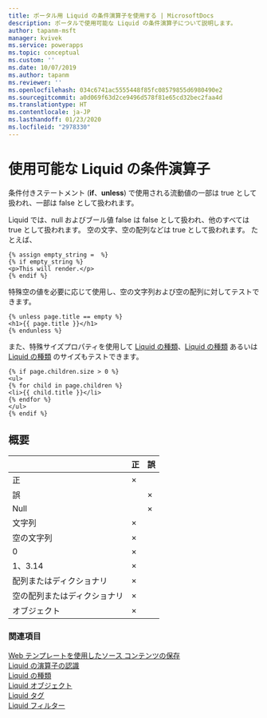 ```yaml
---
title: ポータル用 Liquid の条件演算子を使用する | MicrosoftDocs
description: ポータルで使用可能な Liquid の条件演算子について説明します。
author: tapanm-msft
manager: kvivek
ms.service: powerapps
ms.topic: conceptual
ms.custom: ''
ms.date: 10/07/2019
ms.author: tapanm
ms.reviewer: ''
ms.openlocfilehash: 034c6741ac5555448f85fc08579855d6980490e2
ms.sourcegitcommit: a0d069f63d2ce9496d578f81e65cd32bec2faa4d
ms.translationtype: HT
ms.contentlocale: ja-JP
ms.lasthandoff: 01/23/2020
ms.locfileid: "2978330"
---
```

# <a name="available-liquid-conditional-operators"></a>使用可能な Liquid の条件演算子

条件付きステートメント (**if**、**unless**) で使用される流動値の一部は true として扱われ、一部は false として扱われます。

Liquid では、null およびブール値 false は false として扱われ、他のすべては true として扱われます。 空の文字、空の配列などは true として扱われます。 たとえば、

```
{% assign empty_string =  %}
{% if empty_string %}
<p>This will render.</p>
{% endif %}
```
特殊空の値を必要に応じて使用し、空の文字列および空の配列に対してテストできます。

```
{% unless page.title == empty %}
<h1>{{ page.title }}</h1>
{% endunless %}
```
また、特殊サイズプロパティを使用して [Liquid の種類](liquid-types.md)、[Liquid の種類](liquid-types.md) あるいは [Liquid の種類](liquid-types.md) のサイズもテストできます。

```
{% if page.children.size > 0 %}
<ul>
{% for child in page.children %}
<li>{{ child.title }}</li>
{% endfor %}
</ul>
{% endif %}
```

## <a name="summary"></a>概要

|                           | 正 | 誤 |
|---------------------------|------|-------|
| 正                      | ×    |       |
| 誤                     |      | ×     |
| Null                      |      | ×     |
| 文字列                    | ×    |       |
| 空の文字列              | ×    |       |
| 0                         | ×    |       |
| 1、3.14                   | ×    |       |
| 配列またはディクショナリ       | ×    |       |
| 空の配列またはディクショナリ | ×    |       |
| オブジェクト                    | ×    |       |

### <a name="see-also"></a>関連項目

[Web テンプレートを使用したソース コンテンツの保存](store-content-web-templates.md)  
[Liquid の演算子の認識](liquid-operators.md)  
[Liquid の種類](liquid-types.md)  
[Liquid オブジェクト](liquid-objects.md)  
[Liquid タグ](liquid-tags.md)  
[Liquid フィルター](liquid-filters.md)  
